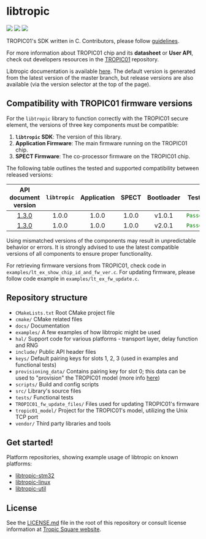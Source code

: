 # libtropic

![](https://github.com/tropicsquare/libtropic/actions/workflows/integration_tests.yml/badge.svg) ![](https://github.com/tropicsquare/libtropic/actions/workflows/build_docs_master.yml/badge.svg) ![](https://tropic-gitlab.corp.sldev.cz/internal/sw-design/libtropic/badges/master/coverage.svg)

TROPIC01's SDK written in C. Contributors, please follow [guidelines](https://github.com/tropicsquare/libtropic/blob/master/CONTRIBUTING.md).


For more information about TROPIC01 chip and its **datasheet** or **User API**, check out developers resources in the [TROPIC01](https://github.com/tropicsquare/tropic01) repository.

Libtropic documentation is available [here](https://tropicsquare.github.io/libtropic/latest/). The default version is generated from the latest version of the master branch, but release versions are also available (via the version selector at the top of the page).

## Compatibility with TROPIC01 firmware versions

For the `libtropic` library to function correctly with the TROPIC01 secure element, the versions of three key components must be compatible:

1.  **`libtropic` SDK**: The version of this library.
2.  **Application Firmware**: The main firmware running on the TROPIC01 chip.
3.  **SPECT Firmware**: The co-processor firmware on the TROPIC01 chip.

The following table outlines the tested and supported compatibility between released versions:

| API document version                                                                                   | `libtropic`         | Application            | SPECT            |  Bootloader |  Tests                                     |
| :----------------------------------------------------------------------------------------------------: |:-------------------:|:----------------------:|:----------------:|  :-------:  |  :---------------------------------------: |
| [1.3.0](https://github.com/tropicsquare/tropic01/blob/main/doc/api/ODU_TR01_user_api_v1.3.0.pdf)       | 1.0.0               | 1.0.0                  | 1.0.0            |  v1.0.1     |  <code style="color : green">Passed</code> |
| [1.3.0](https://github.com/tropicsquare/tropic01/blob/main/doc/api/ODU_TR01_user_api_v1.3.0.pdf)       | 1.0.0               | 1.0.0                  | 1.0.0            |  v2.0.1     |  <code style="color : green">Passed</code> |

Using mismatched versions of the components may result in unpredictable behavior or errors. It is strongly advised to use the latest compatible versions of all components to ensure proper functionality.  

For retrieving firmware versions from TROPIC01, check code in `examples/lt_ex_show_chip_id_and_fw_ver.c`. For updating firmware, please follow code example in `examples/lt_ex_fw_update.c`.

## Repository structure
* `CMakeLists.txt` Root CMake project file
* `cmake/` CMake related files
* `docs/` Documentation
* `examples/` A few examples of how libtropic might be used
* `hal/` Support code for various platforms - transport layer, delay function and RNG
* `include/` Public API header files
* `keys/` Default pairing keys for slots 1, 2, 3 (used in examples and functional tests)
* `provisioning_data/` Contains pairing key for slot 0; this data can be used to "provision" the TROPIC01 model (more info [here](https://tropicsquare.github.io/libtropic/latest/other/provisioning_data/))
* `scripts/` Build and config scripts
* `src/` Library's source files
* `tests/` Functional tests
* `TROPIC01_fw_update_files/` Files used for updating TROPIC01's firmware
* `tropic01_model/` Project for the TROPIC01's model, utilizing the Unix TCP port
* `vendor/` Third party libraries and tools

## Get started!

Platform repositories, showing example usage of libtropic on known platforms:
* [libtropic-stm32](https://github.com/tropicsquare/libtropic-stm32)
* [libtropic-linux](https://github.com/tropicsquare/libtropic-linux)
* [libtropic-util](https://github.com/tropicsquare/libtropic-util)

## License

See the [LICENSE.md](LICENSE.md) file in the root of this repository or consult license information at [Tropic Square website](http:/tropicsquare.com/license).

